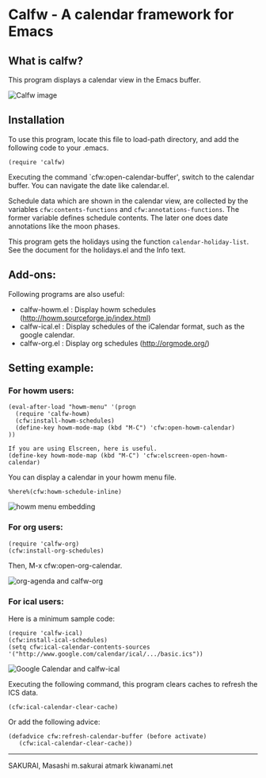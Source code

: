 # Calfw - A calendar framework for Emacs

## What is calfw?

This program displays a calendar view in the Emacs buffer.

![Calfw image](https://cacoo.com/diagrams/vrScI4K2QlmDApfd-946E8.png)

## Installation

To use this program, locate this file to load-path directory,
and add the following code to your .emacs.

    (require 'calfw)

Executing the command `cfw:open-calendar-buffer', switch to the calendar buffer.
You can navigate the date like calendar.el.

Schedule data which are shown in the calendar view, are collected
by the variables `cfw:contents-functions` and
`cfw:annotations-functions`. The former variable defines schedule
contents. The later one does date annotations like the moon phases.

This program gets the holidays using the function
`calendar-holiday-list`. See the document for the holidays.el and the Info text.

## Add-ons:

Following programs are also useful:

- calfw-howm.el : Display howm schedules (http://howm.sourceforge.jp/index.html)
- calfw-ical.el : Display schedules of the iCalendar format, such as the google calendar.
- calfw-org.el  : Display org schedules (http://orgmode.org/)

## Setting example:

### For howm users:

    (eval-after-load "howm-menu" '(progn
      (require 'calfw-howm)
      (cfw:install-howm-schedules)
      (define-key howm-mode-map (kbd "M-C") 'cfw:open-howm-calendar)
    ))
    
    If you are using Elscreen, here is useful.
    (define-key howm-mode-map (kbd "M-C") 'cfw:elscreen-open-howm-calendar)

You can display a calendar in your howm menu file.

    %here%(cfw:howm-schedule-inline)

![howm menu embedding](https://cacoo.com/diagrams/vrScI4K2QlmDApfd-1F941.png)

### For org users:

    (require 'calfw-org)
    (cfw:install-org-schedules) 

Then, M-x cfw:open-org-calendar.

![org-agenda and calfw-org](https://cacoo.com/diagrams/S6aJntG6giGs44Yn-89CB2.png)

### For ical users:

Here is a minimum sample code:


    (require 'calfw-ical)
    (cfw:install-ical-schedules)
    (setq cfw:ical-calendar-contents-sources '("http://www.google.com/calendar/ical/.../basic.ics"))

![Google Calendar and calfw-ical](https://cacoo.com/diagrams/vrScI4K2QlmDApfd-5E808.png)

Executing the following command, this program clears caches to refresh the ICS data.

    (cfw:ical-calendar-clear-cache)

Or add the following advice:

    (defadvice cfw:refresh-calendar-buffer (before activate)
       (cfw:ical-calendar-clear-cache))

--------------------------------------------------

SAKURAI, Masashi
m.sakurai atmark kiwanami.net
